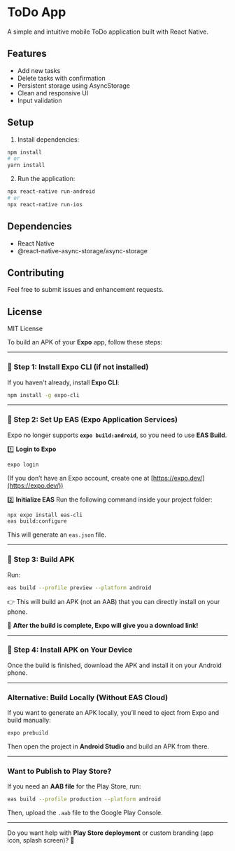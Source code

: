 # ToDo App

A simple and intuitive mobile ToDo application built with React Native.

## Features

-   Add new tasks
-   Delete tasks with confirmation
-   Persistent storage using AsyncStorage
-   Clean and responsive UI
-   Input validation

## Setup

1. Install dependencies:

```bash
npm install
# or
yarn install
```

2. Run the application:

```bash
npx react-native run-android
# or
npx react-native run-ios
```

## Dependencies

-   React Native
-   @react-native-async-storage/async-storage

## Contributing

Feel free to submit issues and enhancement requests.

## License

MIT License

To build an APK of your **Expo** app, follow these steps:

---

### **🔹 Step 1: Install Expo CLI (if not installed)**

If you haven't already, install **Expo CLI**:

```sh
npm install -g expo-cli
```

---

### **🔹 Step 2: Set Up EAS (Expo Application Services)**

Expo no longer supports **`expo build:android`**, so you need to use **EAS Build**.

1️⃣ **Login to Expo**

```sh
expo login
```

(If you don’t have an Expo account, create one at [https://expo.dev/](https://expo.dev/))

2️⃣ **Initialize EAS**
Run the following command inside your project folder:

```sh
npx expo install eas-cli
eas build:configure
```

This will generate an `eas.json` file.

---

### **🔹 Step 3: Build APK**

Run:

```sh
eas build --profile preview --platform android
```

👉 This will build an APK (not an AAB) that you can directly install on your phone.

🚀 **After the build is complete, Expo will give you a download link!**

---

### **🔹 Step 4: Install APK on Your Device**

Once the build is finished, download the APK and install it on your Android phone.

---

### **Alternative: Build Locally (Without EAS Cloud)**

If you want to generate an APK locally, you’ll need to eject from Expo and build manually:

```sh
expo prebuild
```

Then open the project in **Android Studio** and build an APK from there.

---

### **Want to Publish to Play Store?**

If you need an **AAB file** for the Play Store, run:

```sh
eas build --profile production --platform android
```

Then, upload the `.aab` file to the Google Play Console.

---

Do you want help with **Play Store deployment** or custom branding (app icon, splash screen)? 🚀
